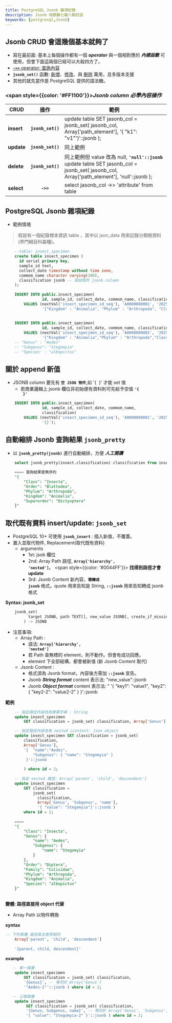 ```yaml
---
title: PostgreSQL Jsonb 雜項紀錄
description: Jsonb 相關雜七雜八都記這
keywords: [postgresql,Jsonb]
---
```


## Jsonb CRUD 會這幾個基本就夠了 <span id="Jsonb_fundamental">&nbsp;</span>
* 寫在最前面: 基本上每個操作都有一個 ___operator___ 與一個相對應的 ___內建函數___ 可使用，但會下面這兩個已經可以大殺四方了。     
* [<code>__->>__</code>  operator: 查詢內容](./Postgresql_find_value_by_Attr_of_JSONB_column)
* <code>__jsonb_set()__</code> 函數: [新增](./PostgreSQL_Update_JSONB_Column)、[修改](./PostgreSQL_Update_JSONB_Column)、與 [刪除](./PostgreSQL_Delete_attr) 萬用，且多版本支援
* 其他的就先當作是 PostgreSQL 提供的語法糖。

### <span style={{color: '#FF1100'}}>___Jsonb column 必學內容操作___</span>

|  CRUD       |  操作   |  範例  |
|----------| :---------:|--------|
| **insert** | <code>__jsonb_set()__</code> | update table SET jasonb_col = <br/>jsonb_set( jasonb_col, Array['path_element'], '\{  "k1": "v1"'\}'::jsonb );  |
| **update** | <code>__jsonb_set()__</code> | 同上範例 |
| **delete** | <code>__jsonb_set()__</code> | 同上範例但 value 改為 null, <code>__'null'::jsonb__</code> <br/>update table SET jasonb_col = <br/>jsonb_set( jasonb_col, Array['path_element'], 'null'::jsonb ); |
| **select** | <code>__->>__</code> | select jasonb_col ->> 'attribute' from table |


## PostgreSQL Jsonb 雜項紀錄
* 範例情境

> 假設有一個紀錄標本資訊 table ，其中以 json_data 用來記錄分類樹資料 \(界門綱目科屬種)。

```sql
    --table: insect_specimen
    create table insect_specimen (
      id serial primary key, 
      sample_id text, 
      collect_date timestamp without time zone, 
      commom_name character varying(100),
      classification jsonb -- 測試用的 jsonb column  
    );
    
    INSERT INTO public.insect_specimen(
                id, sample_id, collect_date, commom_name, classification)
        VALUES (nextVal('insect_specimen_id_seq'), 'A0000000001', '2025-11-20', '蟑螂',
                '{"Kingdom" : "Animalia", "Phylum" : "Arthropoda", "Class" : "Insecta","Superorder" : "Dictyoptera","Order" : "Blattodea"}');
                
    
    INSERT INTO public.insect_specimen(
                id, sample_id, collect_date, commom_name, classification)
        VALUES (nextVal('insect_specimen_id_seq'), 'A0000000002', '2025-11-22', '白線斑蚊',
                '{"Kingdom" : "Animalia","Phylum" : "Arthropoda","Class" : "Insecta","Order" : "Diptera","Family" : "Culicidae" }');  
    -- "Genus" : "Aedes"
    -- "Subgenus": "Stegomyia"
    -- "Species' : "albopictus"
```

## 關於 append 新值
* JSONB column 要先有 <code>__空 JSON 物件__</code>,如 '\{ &nbsp;\}'  才能 set 值
   * 若商業邏輯上 jsonb 欄位非初始便有資料則可先給予空值 <code>__'\{ &nbsp;\}'__</code>
   
```sql
    INSERT INTO public.insect_specimen(
                id, sample_id, collect_date, commom_name, 
                classification)
        VALUES (nextVal('insect_specimen_id_seq'), 'A0000000001', '2025-11-20', '蟑螂',
                '{}');
```

## 自動縮排 Jsonb 查詢結果 <code>__jsonb_pretty__</code>
* 以 <code>__jsonb_pretty(jsonb)__</code> 進行自動縮排，方便 ___人工閱讀___ 

```sql
    select jsonb_pretty(insect.classification) classification from insect_specimen insect where id = 1;
    
    ==== 查詢結果是無序的
    "{
        "Class": "Insecta",
        "Order": "Blattodea",
        "Phylum": "Arthropoda",
        "Kingdom": "Animalia",
        "Superorder": "Dictyoptera"
    }"    
```
 
## 取代既有資料 insert/update: <code>__jsonb_set__</code>
* PostgreSQL 10+ 可使用 <code>__jsonb_insert__</code> : 插入新值，不覆蓋。
* 置入並取代物件, Replacement\(取代既有資料)
    * arguments
        * 1st: jsob 欄位
        * 2nd: Array Path 路徑, <code>__Array['hierarchy', 'nested']__</code>。 <span style={{color: '#0044FF'}}> __找得到路徑才會 update__ </span>  
        * 3rd: Jsonb Content 新內容，<code>__需轉成 jsonb__</code> 格式。quote 用來告知是 String, <code>__::jsonb__</code> 用來告知轉成 jsonb 格式

__Syntax: jsonb_set__

```sql
    jsonb_set(
          target JSONB, path TEXT[], new_value JSONB[, create_if_missing BOOLEAN]
        ) -> JSONB
```

* 注意事項: 
    * Array Path : 
        * 語法: <code>__Array['hierarchy', 'nested']__</code>
        * 若 Path 查無標的 element，則不動作。但會有成功回應。
        * element 下全部結構，都會被新值 \(新 Jsonb Content 取代)
    * Jsonb Content : 
        * 格式須為 Jsonb format，內容後方需加 <code>__::jsonb__</code> 宣告。
        * Jsonb ___String format___ content 表示法: "new_value"::jsonb
        * Jsonb ___Object format___ content 表示法: " '\{  "key1": "value1", "key2": \{ "key2-2": "value2-2" \} \}'::jsonb

__範例__

```sql
    -- 指定路徑內容改為簡單字串 : String
    update insect_specimen 
        SET classification = jsonb_set( classification, Array['Genus'], '"Aedes"'::jsonb ) where id = 2; 

    -- 指定路徑內容改為 nested ccontent: Json object
    update insect_specimen SET classification = jsonb_set( 
        classification, 
        Array['Genus'], 
        '{  "name":"Aedes", 
            "Subgenus": { "name": "Stegomyia" }
         }'::jsonb 
        
        ) where id = 2; 
        
    -- 指定 nested 路徑: Array['parent', 'child', 'descendent'] 
    update insect_specimen 
        SET classification = 
            jsonb_set( 
              classification, 
              Array['Genus', 'Subgenus', 'name'], 
              '{ "value": "Stegomyia"}'::jsonb ) 
        where id = 2;  
        
    ====
    "{
        "Class": "Insecta",
        "Genus": {
            "name": "Aedes",
            "Subgenus": {
                "name": "Stegomyia"
            }
        },
        "Order": "Diptera",
        "Family": "Culicidae",
        "Phylum": "Arthropoda",
        "Kingdom": "Animalia",
        "Species": "albopictus"
    }"        
        
```

__變體: 路徑直接用 object 代替__
* Array Path 以物件轉換

__syntax__

```sql
-- 下列兩種 路徑寫法意思相同
    Array['parent', 'child', 'descendent'] 
    
    '{parent, child, descendent}'
```


__example__

```sql
   -- 單一階層
    update insect_specimen 
        SET classification = jsonb_set( classification, 
        '{Genus}', -- 等同於 Array['Genus']
        '"Aedes-2"'::jsonb ) where id = 2; 

   -- 三階階層
    update insect_specimen 
         SET classification = jsonb_set( classification, 
         '{Genus, Subgenus, name}', -- 等同於 Array['Genus', 'Subgenus', 'name']
         '{ "value": "Stegomyia-2" }'::jsonb ) where id = 2;  
```
